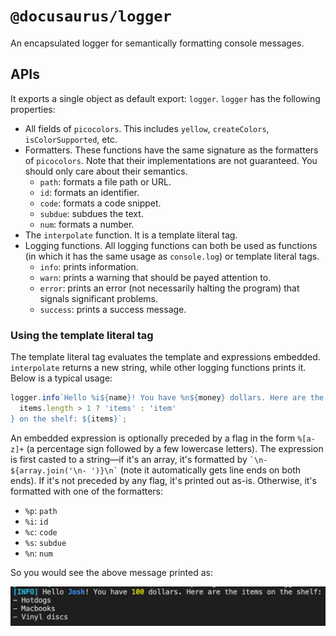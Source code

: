 # `@docusaurus/logger`

An encapsulated logger for semantically formatting console messages.

## APIs

It exports a single object as default export: `logger`. `logger` has the following properties:

- All fields of `picocolors`. This includes `yellow`, `createColors`, `isColorSupported`, etc.
- Formatters. These functions have the same signature as the formatters of `picocolors`. Note that their implementations are not guaranteed. You should only care about their semantics.
  - `path`: formats a file path or URL.
  - `id`: formats an identifier.
  - `code`: formats a code snippet.
  - `subdue`: subdues the text.
  - `num`: formats a number.
- The `interpolate` function. It is a template literal tag.
- Logging functions. All logging functions can both be used as functions (in which it has the same usage as `console.log`) or template literal tags.
  - `info`: prints information.
  - `warn`: prints a warning that should be payed attention to.
  - `error`: prints an error (not necessarily halting the program) that signals significant problems.
  - `success`: prints a success message.

### Using the template literal tag

The template literal tag evaluates the template and expressions embedded. `interpolate` returns a new string, while other logging functions prints it. Below is a typical usage:

```js
logger.info`Hello %i${name}! You have %n${money} dollars. Here are the ${
  items.length > 1 ? 'items' : 'item'
} on the shelf: ${items}`;
```

An embedded expression is optionally preceded by a flag in the form `%[a-z]+` (a percentage sign followed by a few lowercase letters). The expression is first casted to a string—if it's an array, it's formatted by `` `\n- ${array.join('\n- ')}\n` `` (note it automatically gets line ends on both ends). If it's not preceded by any flag, it's printed out as-is. Otherwise, it's formatted with one of the formatters:

- `%p`: `path`
- `%i`: `id`
- `%c`: `code`
- `%s`: `subdue`
- `%n`: `num`

So you would see the above message printed as:

![demo](./demo.png)
